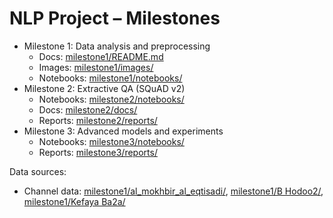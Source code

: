 # NLP Project – Milestones

- Milestone 1: Data analysis and preprocessing
  - Docs: [milestone1/README.md](milestone1/README.md)
  - Images: [milestone1/images/](milestone1/images)
  - Notebooks: [milestone1/notebooks/](milestone1/notebooks)
- Milestone 2: Extractive QA (SQuAD v2)
  - Notebooks: [milestone2/notebooks/](milestone2/notebooks)
  - Docs: [milestone2/docs/](milestone2/docs)
  - Reports: [milestone2/reports/](milestone2/reports)
- Milestone 3: Advanced models and experiments
  - Notebooks: [milestone3/notebooks/](milestone3/notebooks)
  - Reports: [milestone3/reports/](milestone3/reports)

Data sources:
- Channel data: [milestone1/al_mokhbir_al_eqtisadi/](al_mokhbir_al_eqtisadi), [milestone1/B Hodoo2/](B%20Hodoo2), [milestone1/Kefaya Ba2a/](Kefaya%20Ba2a)
